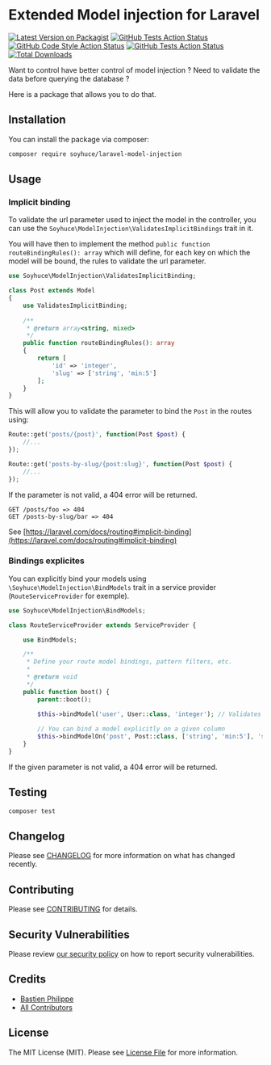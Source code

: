 # Extended Model injection for Laravel

[![Latest Version on Packagist](https://img.shields.io/packagist/v/soyhuce/laravel-model-injection.svg?style=flat-square)](https://packagist.org/packages/soyhuce/laravel-model-injection)
[![GitHub Tests Action Status](https://img.shields.io/github/workflow/status/soyhuce/laravel-model-injection/run-tests?label=tests)](https://github.com/soyhuce/laravel-model-injection/actions?query=workflow%3Arun-tests+branch%3Amain)
[![GitHub Code Style Action Status](https://img.shields.io/github/workflow/status/soyhuce/laravel-model-injection/Check%20&%20fix%20styling?label=code%20style)](https://github.com/soyhuce/laravel-model-injection/actions?query=workflow%3A"Check+%26+fix+styling"+branch%3Amain)
[![GitHub Tests Action Status](https://img.shields.io/github/workflow/status/soyhuce/laravel-model-injection/PHPStan?label=phpstan)](https://github.com/soyhuce/laravel-model-injection/actions?query=workflow%3APHPStan+branch%3Amain)
[![Total Downloads](https://img.shields.io/packagist/dt/soyhuce/laravel-model-injection.svg?style=flat-square)](https://packagist.org/packages/soyhuce/laravel-model-injection)

Want to control have better control of model injection ? Need to validate the data before querying the database ?

Here is a package that allows you to do that.

## Installation

You can install the package via composer:

```bash
composer require soyhuce/laravel-model-injection
```

## Usage

### Implicit binding

To validate the url parameter used to inject the model in the controller, you can use
the `Soyhuce\ModelInjection\ValidatesImplicitBindings` trait in it.

You will have then to implement the method `public function routeBindingRules(): array`
which will define, for each key on which the model will be bound, the rules to validate the url parameter.

```php
use Soyhuce\ModelInjection\ValidatesImplicitBinding;

class Post extends Model 
{
    use ValidatesImplicitBinding;
    
    /**
     * @return array<string, mixed>
     */
    public function routeBindingRules(): array
    {
        return [
            'id' => 'integer',
            'slug' => ['string', 'min:5']
        ];
    }
}
```

This will allow you to validate the parameter to bind the `Post` in the routes using:

```php
Route::get('posts/{post}', function(Post $post) {
    //...
});

Route::get('posts-by-slug/{post:slug}', function(Post $post) {
    //...
});
```

If the parameter is not valid, a 404 error will be returned.

```
GET /posts/foo => 404
GET /posts-by-slug/bar => 404
```

See [https://laravel.com/docs/routing#implicit-binding](https://laravel.com/docs/routing#implicit-binding)

### Bindings explicites

You can explicitly bind your models using `\Soyhuce\ModelInjection\BindModels` trait in a service
provider (`RouteServiceProvider` for exemple).

```php
use Soyhuce\ModelInjection\BindModels;

class RouteServiceProvider extends ServiceProvider {

    use BindModels;

    /**
     * Define your route model bindings, pattern filters, etc.
     *
     * @return void
     */
    public function boot() {
        parent::boot();

        $this->bindModel('user', User::class, 'integer'); // Validates that the parameter is an integer
        
        // You can bind a model explicitly on a given column
        $this->bindModelOn('post', Post::class, ['string', 'min:5'], 'slug');
    }
}

```

If the given parameter is not valid, a 404 error will be returned.

## Testing

```bash
composer test
```

## Changelog

Please see [CHANGELOG](CHANGELOG.md) for more information on what has changed recently.

## Contributing

Please see [CONTRIBUTING](.github/CONTRIBUTING.md) for details.

## Security Vulnerabilities

Please review [our security policy](../../security/policy) on how to report security vulnerabilities.

## Credits

- [Bastien Philippe](https://github.com/bastien-phi)
- [All Contributors](../../contributors)

## License

The MIT License (MIT). Please see [License File](LICENSE.md) for more information.
